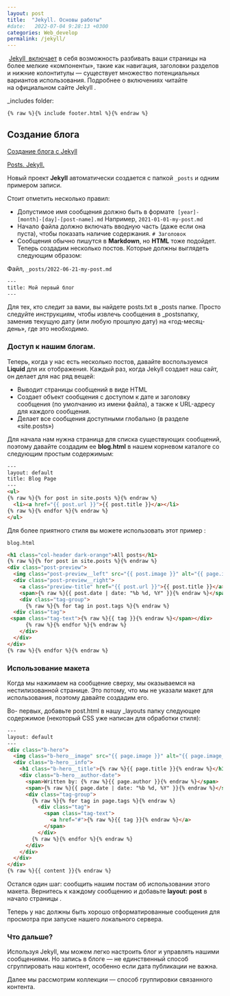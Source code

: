 ```yaml
---
layout: post
title:  "Jekyll. Основы работы"
#date:   2022-07-04 9:28:13 +0300
categories: Web_develop
permalink: /jekyll/
---
```

 [Jekyll  включает](https://jekyllrb.com/docs/includes/) в себя возможность разбивать ваши страницы на более мелкие «компоненты», такие как навигация, заголовки разделов и нижние колонтитулы — существует множество потенциальных вариантов использования. Подробнее о включениях читайте на официальном сайте Jekyll .

_includes folder:

```html
{% raw %}{% include footer.html %}{% endraw %}
```

## Создание блога

[Создание блога с Jekyll](https://cloudcannon.com/community/learn/jekyll-tutorial/introduction-to-blogging/)

[Posts. Jekyll.](https://jekyllrb.com/docs/posts/)

Новый проект **Jekyll** автоматически создается с папкой `_posts` и одним примером записи.

Стоит отметить несколько правил:

* Допустимое имя сообщения должно быть в формате 
`[year]-[month]-[day]-[post-name].md` Например, `2021-01-01-my-post.md`
* Начало файла должно включать вводную часть (даже если она пуста), чтобы показать наличие содержания. `# Заголовок`
* Сообщения обычно пишутся в **Markdown**, но **HTML** тоже подойдет.
Теперь создадим несколько постов. Которые должны выглядеть следующим образом:

Файл, `_posts/2022-06-21-my-post.md`

```html
---
title: Мой первый блог
---

```

Для тех, кто следит за вами, вы найдете posts.txt в _posts папке. Просто следуйте инструкциям, чтобы извлечь сообщения в _postsпапку, заменив текущую дату (или любую прошлую дату) на «год-месяц-день», где это необходимо.



### Доступ к нашим блогам. 

Теперь, когда у нас есть несколько постов, давайте воспользуемся **Liquid** для их отображения. Каждый раз, когда Jekyll создает наш сайт, он делает для нас ряд вещей:

* Выводит страницы сообщений в виде HTML
* Создает объект сообщения с доступом к дате и заголовку сообщения (по умолчанию из имени файла), а также к URL-адресу для каждого сообщения.
* Делает все сообщения доступными глобально (в разделе «site.posts»)

Для начала нам нужна страница для списка существующих сообщений, поэтому давайте создадим ее **blog.html** в нашем корневом каталоге со следующим простым содержимым:

```html
---
layout: default
title: Blog Page
---
<ul>
{% raw %}{% for post in site.posts %}{% endraw %}
  <li><a href="{{ post.url }}">{{ post.title }}</a></li>
{% raw %}{% endfor %}{% endraw %}
</ul>

```

Для более приятного стиля вы можете использовать этот пример :

`blog.html`

```html
<h1 class="col-header dark-orange">All posts</h1>
{% raw %}{% for post in site.posts %}{% endraw %}
<div class="post-preview">
  <img class="post-preview__left" src="{{ post.image }}" alt="{{ page.image_alt }}">
  <div class="post-preview__right">
    <a class="preview-title" href="{{ post.url }}">{{ post.title }}</a>
    <span>{% raw %}{{ post.date | date: "%b %d, %Y" }}{% endraw %}</span>
    <div class="tag-group">
      {% raw %}{% for tag in post.tags %}{% endraw %}
  <div class="tag">
 <span class="tag-text">{% raw %}{{ tag }}{% endraw %}</span></div>
      {% raw %}{% endfor %}{% endraw %}
    </div>
  </div>
</div>
{% raw %}{% endfor %}{% endraw %}
```
### Использование макета

Когда мы нажимаем на сообщение сверху, мы оказываемся на нестилизованной странице. Это потому, что мы не указали макет для использования, поэтому давайте создадим его.

Во- первых, добавьте post.html в нашу _layouts папку следующее содержимое (некоторый CSS уже написан для обработки стиля):

```html
---
layout: default
---
<div class="b-hero">
  <img class="b-hero__image" src="{{ page.image }}" alt="{{ page.image_alt }}">
  <div class="b-hero__info">
    <h1 class="b-hero__title">{% raw %}{{ page.title }}{% endraw %}</h1>
    <div class="b-hero__author-date">
      <span>Written by: {% raw %}{{ page.author }}{% endraw %}</span>
      <span>{% raw %}{{ page.date | date: "%b %d, %Y" }}{% endraw %}</span>
      <div class="tag-group">
        {% raw %}{% for tag in page.tags %}{% endraw %}
          <div class="tag">
            <span class="tag-text">
              <a href="#">{% raw %}{{ tag }}{% endraw %}</a>
            </span>
          </div>
        {% raw %}{% endfor %}{% endraw %}
      </div>
    </div>
  </div>
</div>
{% raw %}{{ content }}{% endraw %}


```
Остался один шаг: сообщить нашим постам об использовании этого макета. Вернитесь к каждому сообщению и добавьте **layout: post** в начало страницы .

Теперь у нас должны быть хорошо отформатированные сообщения для просмотра при запуске нашего локального сервера.

### Что дальше?

Используя Jekyll, мы можем легко настроить блог и управлять нашими сообщениями. Но запись в блоге — не единственный способ сгруппировать наш контент, особенно если дата публикации не важна.

Далее мы рассмотрим коллекции — способ группировки связанного контента.

